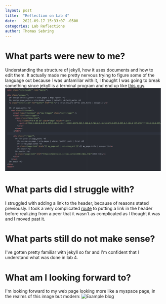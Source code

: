 ```yaml
---
layout: post
title:  "Reflection on Lab 4"
date:   2021-09-17 15:33:07 -0500
categories: Lab Reflections
author: Thomas Sebring
---
```


# What parts were new to me?
Understanding the structure of jekyll, how it uses documents and how to edit them. It actually made me pretty nervous trying to figure some of the language out because I was unfamiliar with it, I thought I was going to break something since jekyll is a terminal program and end up like [this guy](https://developer.apple.com/forums/thread/117216).
![Jekyll code](/_assets/Jekyll_example.png "Jekyll code")


# What parts did I struggle with?
I struggled with adding a link to the header, because of reasons stated previously. I took a very complicated [route](https://github.com/jekyll/jekyll-redirect-from) to putting a link in the header before realizing from a peer that it wasn't as complicated as I thought it was and I moved past it.

# What parts still do not make sense?
I've gotten pretty familiar with jekyll so far and I'm confident that I understand what was done in lab 4.

# What am I looking forward to?
I'm looking forward to my web page looking more like a myspace page, in the realms of this image but modern:
![Example blog](https://live.staticflickr.com/3008/2764036745_7083f741e0_b.jpg "Example blog")
